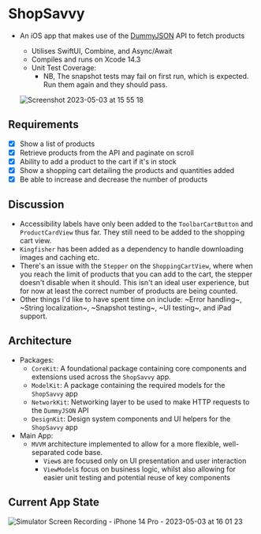 # ShopSavvy
- An iOS app that makes use of the [DummyJSON](https://dummyjson.com/docs) API to fetch products
  - Utilises SwiftUI, Combine, and Async/Await
  - Compiles and runs on Xcode 14.3
  - Unit Test Coverage:
     - NB, The snapshot tests may fail on first run, which is expected. Run them again and they should pass. 
  
  ![Screenshot 2023-05-03 at 15 55 18](https://user-images.githubusercontent.com/23720725/235954781-c37a1d99-9b48-4dd6-931d-5ed192064b06.png)

## Requirements
- [x] Show a list of products
- [x] Retrieve products from the API and paginate on scroll
- [x] Ability to add a product to the cart if it's in stock
- [x] Show a shopping cart detailing the products and quantities added
- [x] Be able to increase and decrease the number of products

## Discussion
- Accessibility labels have only been added to the `ToolbarCartButton` and `ProductCardView` thus far. They still need to be added to the shopping cart view.
- `Kingfisher` has been added as a dependency to handle downloading images and caching etc.
- There's an issue with the `Stepper` on the `ShoppingCartView`, where when you reach the limit of products that you can add to the cart, the stepper doesn't disable when it should. This isn't an ideal user experience, but for now at least the correct number of products are being counted.
- Other things I'd like to have spent time on include: ~Error handling~, ~String localization~, ~Snapshot testing~, ~UI testing~, and iPad support.

## Architecture
- Packages:
  - `CoreKit`: A foundational package containing core components and extensions used across the `ShopSavvy` app.
  - `ModelKit`: A package containing the required models for the `ShopSavvy` app
  - `NetworkKit`: Networking layer to be used to make HTTP requests to the `DummyJSON` API
  - `DesignKit`: Design system components and UI helpers for the `ShopSavvy` app
- Main App:
  - `MVVM` architecture implemented to allow for a more flexible, well-separated code base. 
    - `View`s are focused only on UI presentation and user interaction
    - `ViewModel`s focus on business logic, whilst also allowing for easier unit testing and potential reuse of key components

## Current App State
![Simulator Screen Recording - iPhone 14 Pro - 2023-05-03 at 16 01 23](https://user-images.githubusercontent.com/23720725/235956499-19274af2-70f6-450e-bc5c-d4dddbaa6d2b.gif)


